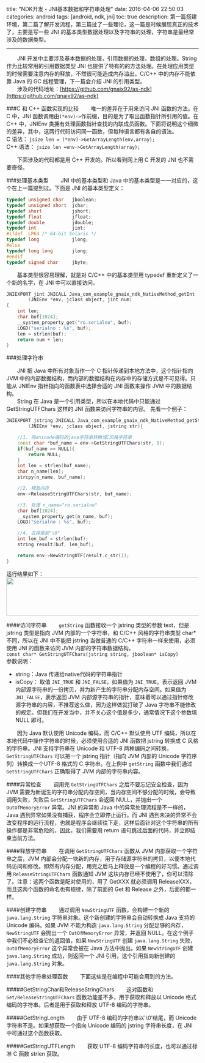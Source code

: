 title: "NDK开发 - JNI基本数据和字符串处理"
date: 2016-04-06 22:50:03
categories: android
tags: [android, ndk, jni]
toc: true
description: 第一篇搭建环境，第二篇了解开发流程，第三篇扯了一些理论，这一篇是时候展现真正的技术了，主要是写一些 JNI 的基本类型数据处理以及字符串的处理，字符串是最经常涉及的数据类型。

---

　　JNI 开发中主要涉及基本数据的处理，引用数据的处理，数组的处理。String 作为比较常用的引用数据类型 JNI 也提供了特有的的方法处理。在处理应用类型的时候需要注意内存的释放，不然很可能造成内存溢出。C/C++ 中的内存不能依靠 Java 的 GC 线程管理，下一篇会介绍 JNI 的引用类型。    
　　涉及的代码地址：[https://github.com/gnaix92/as-ndk](https://github.com/gnaix92/as-ndk)

###C 和 C++ 函数实现的比较
　　唯一的差异在于用来访问 JNI 函数的方法。在 C 中，JNI 函数调用由`(*env)->`作前缀，目的是为了取出函数指针所引用的值。在 C++ 中，JNIEnv 类拥有处理函数指针查找的内联成员函数。下面将说明这个细微的差异，其中，这两行代码访问同一函数，但每种语言都有各自的语法。    
C 语法： `jsize len = (*env)->GetArrayLength(env,array);`   
C++ 语法： `jsize len =env->GetArrayLength(array);`

　　下面涉及的代码都是用 C++ 开发的。所以看到网上用 C 开发的 JNI 也不需要奇怪。

###处理基本类型
　　JNI 中的基本类型和 Java 中的基本类型是一一对应的，这个在上一篇提到过。下面是 JNI 的基本类型定义：    

``` c++
typedef unsigned char   jboolean;  
typedef unsigned short  jchar;  
typedef short           jshort;  
typedef float           jfloat;  
typedef double          jdouble;  
typedef int             jint;  
#ifdef _LP64 /* 64-bit Solaris */  
typedef long            jlong;  
#else  
typedef long long       jlong;  
#endif  
typedef signed char     jbyte;
```
　　基本类型很容易理解，就是对 C/C++ 中的基本类型用 typedef 重新定义了一个新的名字，在 JNI 中可以直接访问。    

```c++
JNIEXPORT jint JNICALL Java_com_example_gnaix_ndk_NativeMethod_getInt
        (JNIEnv *env, jclass object, jint num)
{
    int len;
    char buf[1024];
    __system_property_get("ro.serialno", buf);
    LOGD("serialno : %s", buf);
    len = strlen(buf);
    return num + len;
}
```

###处理字符串

　　JNI 把 Java 中所有对象当作一个 C 指针传递到本地方法中，这个指针指向 JVM 中的内部数据结构，而内部的数据结构在内存中的存储方式是不可见得。只能从 JNIEnv 指针指向的函数表中选择合适的 JNI 函数来操作 JVM 中的数据结构。    
　　String 在 Java 是一个引用类型，所以在本地代码中只能通过GetStringUTFChars 这样的 JNI 函数来访问字符串的内容。
先看一个例子：

```c++
JNIEXPORT jstring JNICALL Java_com_example_gnaix_ndk_NativeMethod_getString
        (JNIEnv *env, jclass object, jstring str){

    //1. 将unicode编码的java字符串转换成C风格字符串
    const char *buf_name = env->GetStringUTFChars(str, 0);
    if(buf_name == NULL){
        return NULL;
    }
    int len = strlen(buf_name);
    char n_name[len];
    strcpy(n_name, buf_name);

    //2. 释放内存
    env->ReleaseStringUTFChars(str, buf_name);

    //3. 处理 n_name="ro.serialno"
    char buf[1024];
    __system_property_get(n_name, buf);
    LOGD("serialno : %s", buf);

    //4. 去掉尾部"\0"
    int len_buf = strlen(buf);
    string result(buf, len_buf);

    return env->NewStringUTF(result.c_str());
}
```
运行结果如下：
<img width=700px height=100px src="http://gnaix92.github.io/blog_images/ndk/4.png" style="display:inline-block"/>

####访问字符串
　　`getString` 函数接收一个 jstring 类型的参数 text，但是 jstring 类型是指向 JVM 内部的一个字符串，和 C/C++ 风格的字符串类型 char* 不同，所以在 JNI 中不能把 jstring 当做普通的 C/C++ 字符串一样来使用，必须使用 JNI 的函数来访问 JVM 内部的字符串数据结构。    
`const char* GetStringUTFChars(jstring string, jboolean* isCopy)`   
参数说明： 
    
- string：Java 传递给native代码的字符串指针
- isCopy： 取值 `JNI_TRUE` 和 `JNI_FALSE`，如果值为 `JNI_TRUE`，表示返回 JVM 内部源字符串的一份拷贝，并为新产生的字符串分配内存空间。如果值为 `JNI_FALSE`，表示返回 JVM 内部源字符串的指针，意味着可以通过指针修改源字符串的内容，不推荐这么做，因为这样做就打破了 Java 字符串不能修改的规定。但我们在开发当中，并不关心这个值是多少，通常情况下这个参数填 NULL 即可。   
 
　　因为 Java 默认使用 Unicode 编码，而 C/C++ 默认使用 UTF 编码，所以在本地代码中操作字符串的时候，必须使用合适的 JNI 函数把 jstring 转换成 C 风格的字符串。JNI 支持字符串在 Unicode 和 UTF-8 两种编码之间转换，`GetStringUTFChars` 可以把一个 jstring 指针（指向 JVM 内部的 Unicode 字符序列）转换成一个UTF-8 格式的 C 字符串。在上例中 `getString` 函数中我们通过 `GetStringUTFChars` 正确取得了 JVM 内部的字符串内容。

####异常检查
　　调用完 `GetStringUTFChars` 之后不要忘记安全检查，因为 JVM 需要为新诞生的字符串分配内存空间，当内存空间不够分配的时候，会导致调用失败，失败后 `GetStringUTFChars` 会返回 NULL，并抛出一个 `OutOfMemoryError` 异常。JNI 的异常和 Java 中的异常处理流程是不一样的，Java 遇到异常如果没有捕获，程序会立即停止运行。而 JNI 遇到未决的异常不会改变程序的运行流程，也就是程序会继续往下走，这样后面针对这个字符串的所有操作都是非常危险的，因此，我们需要用 return 语句跳过后面的代码，并立即结束当前方法。

####释放字符串
　　在调用 `GetStringUTFChars` 函数从 JVM 内部获取一个字符串之后，JVM 内部会分配一块新的内存，用于存储源字符串的拷贝，以便本地代码访问和修改。即然有内存分配，用完之后马上释放是一个编程的好习惯。通过调用 `ReleaseStringUTFChars` 函数通知 JVM 这块内存已经不使用了，你可以清除了。注意：这两个函数是配对使用的，用了 GetXXX 就必须调用 ReleaseXXX，而且这两个函数的命名也有规律，除了前面的 Get 和 Release 之外，后面的都一样。

####创建字符串
　　通过调用 `NewStringUTF` 函数，会构建一个新的 `java.lang.String` 字符串对象。这个新创建的字符串会自动转换成 Java 支持的 Unicode 编码。如果 JVM 不能为构造 `java.lang.String` 分配足够的内存，`NewStringUTF` 会抛出一个 `OutOfMemoryError` 异常，并返回 NULL。在这个例子中我们不必检查它的返回值，如果 `NewStringUTF` 创建 `java.lang.String` 失败，`OutOfMemoryError` 这个异常会被在 Java 方法中抛出。如果 `NewStringUTF` 创建 `java.lang.String` 成功，则返回一个 JNI 引用，这个引用指向新创建的`java.lang.String` 对象。

####其他字符串处理函数
　　下面这些是在编程中可能会用到的方法。

#####GetStringChar和ReleaseStringChars
　　这对函数和 `Get/ReleaseStringUTFChars` 函数功能差不多，用于获取和释放以 Unicode 格式编码的字符串。后者是用于获取和释放 UTF-8 编码的字符串。

#####GetStringLength
　　由于 UTF-8 编码的字符串以'\0'结尾，而 Unicode 字符串不是。如果想获取一个指向 Unicode 编码的 jstring 字符串长度，在 JNI 中可通过这个函数获取。

#####GetStringUTFLength
　　获取 UTF-8 编码字符串的长度，也可以通过标准 C 函数 strlen 获取。